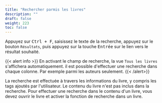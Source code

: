 ```yaml
---
title: "Rechercher parmis les livres"
description: ""
draft: false
weight: 223
toc: false
---
```


Appuyez sur <kbd>Ctrl + F</kbd>, saisissez le texte de la recherche, 
appuyez sur le bouton `Résultats`, puis appuyez sur la touche 
<kbd>Entrée</kbd> sur le lien vers le résultat souhaité.

{{< alert info >}}
En activant le champ de recherche, la vue `Tous les livres` 
s'affichera automatiquement. 
il est possible d'effectuer une recherche dans chaque colonne.
Par exemple parmi les auteurs seulement.
{{< /alert>}}

La recherche est effectuée à travers les informations du livre, y compris 
les tags ajoutés par l'utilisateur. 
Le contenu du livre n'est pas inclus dans la recherche. 
Pour effectuer une recherche dans le contenu d'un livre, vous devez 
ouvrir le livre et activer la fonction de recherche dans un livre. 
